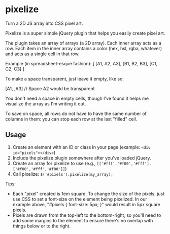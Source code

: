 pixelize
========

Turn a 2D JS array into CSS pixel art.

Pixelize is a super simple jQuery plugin that helps you easily create pixel art.

The plugin takes an array of arrays (a 2D array). Each inner array acts as a row. Each item in the inner array contains a color (hex, hsl, rgba, whatever) and acts as a single cell in that row. 

Example (in spreadsheet-esque fashion):
[
  [A1, A2, A3],
  [B1, B2, B3],
  [C1, C2, C3]
]

To make a space transparent, just leave it empty, like so:

[A1, ,A3] // Space A2 would be transparent

You don't need a space in empty cells, though I've found it helps me visualize the array as I'm writing it out.

To save on space, all rows do not have to have the same number of columns in them: you can stop each row at the last "filled" cell.

Usage
-----

  1. Create an element with an ID or class in your page (example: `<div id="pixels"></div>`)
  2. Include the pixelize plugin somewhere after you've loaded jQuery.
  3. Create an array for pixelize to use (e.g., `[['#fff','#f00','#fff'],['#f00','#fff','#f00']]`)
  4. Call pixelize: `$('#pixels').pixelize(my_array);`

Tips:

  * Each "pixel" created is 1em square. To change the size of the pixels, just use CSS to set a font-size on the element being pixelized. In our example above, "#pixels { font-size: 5px; }" would result in 5px square pixels.
  * Pixels are drawn from the top-left to the bottom-right, so you'll need to add some margins to the element to ensure there's no overlap with things below or to the right.
